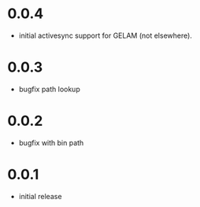 # 0.0.4
  - initial activesync support for GELAM (not elsewhere).
# 0.0.3
  - bugfix path lookup

# 0.0.2
  - bugfix with bin path

# 0.0.1
  - initial release
